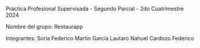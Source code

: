 Práctica Profesional Supervisada - Segundo Parcial - 2do Cuatrimestre 2024

Nombre del grupo: 
Restaurapp

Integrantes: 
Soria Federico Martin
García Lautaro Nahuel
Cardozo Federico

